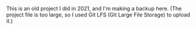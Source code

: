 This is an old project I did in 2021, and I'm making a backup here.
(The project file is too large, so I used Git LFS (Git Large File Storage) to upload it.)
